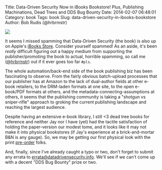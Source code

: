 Title: Data-Driven Security Now in iBooks Bookstore! Plus, Publishing Machinations, Dead Trees and DDS Bug Bounty
Date: 2014-02-07 06:48:01
Category: book
Tags: book
Slug: data-driven-security-in-ibooks-bookstore
Author: Bob Rudis (@hrbrmstr)

<a href="https://itunes.apple.com/us/book/data-driven-security/id807033037?mt=11"><img src="http://datadrivensecurity.info/blog/images/2014/02/dds-ibook.png" style="max-width:100%"></a>

It seems I missed spamming that Data-Driven Security (the book) is also up on Apple's [iBooks Store](https://itunes.apple.com/us/book/data-driven-security/id807033037?mt=11). Consider yourself spammed! As an aside, it's been _really_ difficult figuring out a happy medium from supporting the publisher/promoting the book to actual, horrible spamming, so call me ([@hrbrmstr](http://twitter.com/hrbrmstr)) out if it ever goes too far `#pls`.

The whole automation/back-end side of the book publishing biz has been fascinating to observe. From the fairly obvious batch-upload processes that our publisher has at Amazon to the lack of dual-author fields at other e-book retailers, to the DRM-laden formats at one site, to the open e-book/PDF formats at others, and the metadata-connecting-assumptions at others, it seems that the publishing community is taking a "shotgun vs sniper-rifle" approach to groking the current publishing landscape and reaching the largest audience.

Despite having an extensive e-book library, I still <3 dead tree books for reference and neither Jay nor I have (yet) had the tactile satisfaction of holding the paper-version our modest tome, and it looks like it may not make it into physical bookstores (if Jay's experience at a brick-and-mortar B&N is any gauge). So, we may be getting our first physical look with the print [pre-order](http://amzn.to/ddsec) folks.

And, finally, since I've already caught a typo or two, don't forget to submit any errata to [errata@datadrivensecurity.info](mailto:errata@datadrivensecurity.info). We'll see if we can't come up with a decent "DDS Bug Bounty" prize or two.

